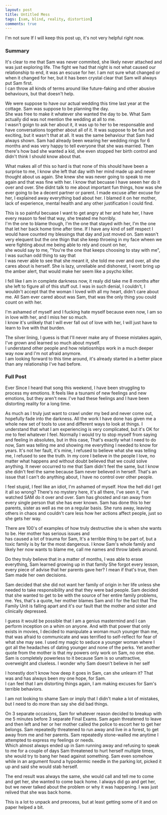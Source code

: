 ```yaml
---
layout: post
title: Untitled Mess
tags: [sam, blind, reality, distortion]
comments: true
---
```


I'm not sure If I will keep this post up, it's not very helpful right now.

### Summary
It's clear to me that Sam was never commited, she likely never attached and was just exploring life.
The fight we had that night is not what caused our relationship to end, it was an escuse for her.
I am not sure what changed or when it changed for her, but it has been crystal clear that Sam will always put Sam first.  
I can throw all kinds of terms around like future-faking and other abusive behaviours, but that doesn't help.

We were suppose to have our actual wedding this time last year at the cottage. Sam was suppose to be planning the day.  
She was free to make it whatever she wanted the day to be. What Sam actually did was not mention the wedding at all to me.  
I wasn't goign to ask her about it, it was up to her to be responsable and have conversations together about all of it.
It was suppose to be fun and exciting, but it wasn't that at all. It was the same behaviour that Sam had always shown.
Sam had already been wearing her wedding rings for 6 months and was very happy to tell everyone that she was married.
Then there's how bad she wanted a kid,  she even stopped her birth control and didn't think I should know about that.

What makes all of this so hard is that none of this should have been a surprise to me, I know she left that day with her mind made up and never thought about us again. She knew she was never going to speak to me again and that was fine with her. I know that becuase I have seeen her do it over and over. She didnt talk to me about important fun things, how was she ever going to be a decent partner or parent. I made excuse after excuse for her, I explained away everything bad about her. I blamed it on her mother, lack of experience, mental health and any other justification I could find.

This is so painful becuase I want to get angry at her and hate her, I have every reason to feel that way, she treated me horribly.  
I'm the one to blame though, I'm the one that stayed with her, I'm the one that let her back home time after time. If I have any kind of self respect I would have counted my blessings that day and just moved on. Sam wasn't very elequent but the one thign that she keep throeing in my face wheen we were fighting about me being able to rely and count on her,  
she would say to me, "You're the one that keeps choosing to stay with me", I was suchan odd thing to say that  
I was never able to see that she meant it, she told me over and over, all she cares about is herself.
She is lazy, unreliable and dishonest, I wont bring up the amber alert, that would make her seem like a psycho killer.

I fell like I am in complete darkness now, it realy did take me 8 months after she left to figure all of this stuff out.
I was in such denial, I couldn't, I wouldn't accept that the woman I loved with all my heart, didn't care about me.
All Sam ever cared about was Sam, that was the only thing you could count on with her.

I'm ashamed of myself and I fucking hate myself because even now, I am so in love with her, and I miss her so much.  
I know it's unlikely that I will ever fall out of love with her, I will just have to learn to live with that burden.

The silver lining, I guess is that I'll never make any of thoese mistakes again, I've grown and learned so much about myself.  
I understand other people and how relatiosnhips work in a much deeper way now and I'm not afraid anymore.  
I am looking forward to this time around, it's already started in a better place than any relationship I've had before.

### Full Post

Ever Since I heard that song this weekend, I have been struggling to process my emotions.
It feels like a tsunami of new feelings and new emotions, but they aren't new.
I've had these feelings and I have been distorting reality for a long time.

As much as I truly just want to crawl under my bed and never come out, hopefully fade into the darkness.
All the work I have done has given me a whole new set of tools to use and different ways to look at things.
I understand that what I am experiencing is very complicated, but it's OK for me to feel whatever I feel.
Normally I would try to stop myself from saying and feeling in absolutes, but in this case,
That's exactly what I need to do now, Sam was telling me and showing me everything I needed to know for years.
It's not her fault, it's mine, I refused to believe what she was telling me, I refused to see the truth.
In my core I believe in the people I love, no matter what happens and without doubt believed that we could solve anything.
It never occurred to me that Sam didn't feel the same, but I know she didn't feel the same because Sam never believed in herself.
That's an issue that I can't do anything about, I have no control over other people.

I feel stupid, I feel like an idiot, I'm ashamed of myself. How the hell did I get it all so wrong?
There's no mystery here, it's all there, I've seen it, I've watched SAM do it over and over.
Sam has ghosted and ran away from every single person that she has ever known.
Sam has done this to her parents, sister as well as me on a regular basis.
She runs away, leaving others in chaos and couldn't care less how her actions affect people, just so she gets her way.  

There are 100's of examples of how truly destructive she is when she wants to be. Her mother has serious issues and  
has caused a lot of trauma for Sam, It's a terrible thing to be part of,  but a toxic family is by far the most dangerous.
I know Sam's whole family and likely her now wants to blame me, call me names and throw labels around.  

Do they truly believe that in a matter of months, I was able to erase everything, Sam learned growing up in that family
She forgot every lesson, every piece of advise that her parents gave her? I mean if that's true, then Sam made her own decisions.

Sam decided that she did not want her family of origin in her life unless she needed to take responsibility and that they were bad people. Sam decided that she wanted to get to be with the source of her entire family problems, me.
Yes, that's a quote, her mother blames Sam and I for the fact that The Family Unit is falling apart and it's our fault that
the mother and sister and clinically depressed.

I guess it would be possible that I am a genius mastermind and I can perform inception on a whim on anyone.
And with that power that only exists in movies, I decided to manipulate a woman much younger than me,
that was afraid to communicate and was terrified to self-reflect for fear of what she may see.
I used my magic to seduce a younger woman where I got all the headaches of dating younger and none of the perks.
Yet another quote from the mother is that my powers only work on Sam, no one else. Sam is completely powerless to it
because Sam is so unattractive, overweight and clueless. I wonder why Sam doesn't believe in her self

I honestly don't know how deep it goes in Sam, can she unlearn it? That was and has always been my one hope, for Sam.  
I can feel that I am distorting things again, I am making excuses for Sam's terrible behaviors.

I am not looking to shame Sam or imply that I didn't make a lot of mistakes, but I need to do more than say she did bad things.

On 3 separate occasions, Sam for whatever reason decided to breakup with me 5 minutes before 3 separate Final Exams.
Sam again threatened to leave and then left and her or her mother called the police to escort her to get her belongs.
Sam repeatedly threatened to run away and live in a forest, to get away from me and her parents.
Sam repeatedly stone-walled me anytime I attempted to express my feelings or needs.  
Which almost always ended up in Sam running away and refusing to speak to me for a couple of days
Sam threatened to hurt herself multiple times, she would try to bang her head against something.
Sam even somehow while in an argument found a hypodermic needle in the parking lot, picked it up and said she would stab herself.

The end result was always the same, she would call and tell me to come and get her, she wanted to come back home.
I always did go and get her, but we never talked about the problem or why it was happening. I was just relived that she was back home.
  
This is a lot to unpack and preocess, but at least getting some of it and on paper helped a bit.
